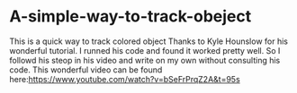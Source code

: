 # A-simple-way-to-track-obeject
This is a quick way to track colored object
Thanks to Kyle Hounslow for his wonderful tutorial. I runned his code and found it worked pretty well. So I followd his steop in his video 
and write on my own without consulting his code.
This wonderful video can be found here:https://www.youtube.com/watch?v=bSeFrPrqZ2A&t=95s
